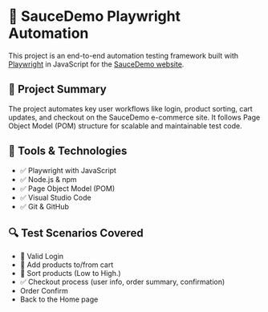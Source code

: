 # 🧪 SauceDemo Playwright Automation

This project is an end-to-end automation testing framework built with [Playwright](https://playwright.dev/) in JavaScript for the [SauceDemo website](https://www.saucedemo.com/).

## 📌 Project Summary

The project automates key user workflows like login, product sorting, cart updates, and checkout on the SauceDemo e-commerce site. It follows Page Object Model (POM) structure for scalable and maintainable test code.

## 🔧 Tools & Technologies

- ✅ Playwright with JavaScript
- ✅ Node.js & npm
- ✅ Page Object Model (POM)
- ✅ Visual Studio Code
- ✅ Git & GitHub

## 🔍 Test Scenarios Covered

- 🔐 Valid Login
- 🛒 Add products to/from cart
- 🔄 Sort products (Low to High.)
- ✅ Checkout process (user info, order summary, confirmation)
- Order Confirm
- Back to the Home page
  



